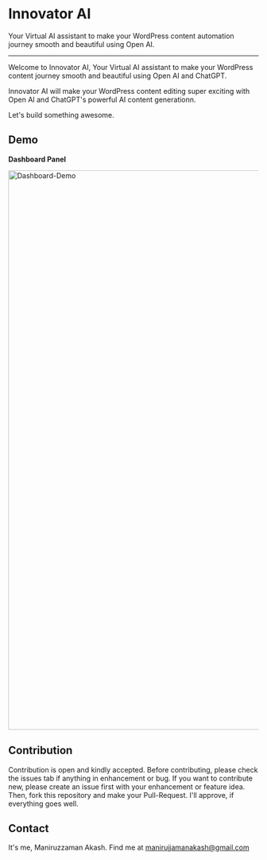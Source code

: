 # Innovator AI
Your Virtual AI assistant to make your WordPress content automation journey smooth and beautiful using Open AI.

----

Welcome to Innovator AI, Your Virtual AI assistant to make your WordPress content journey smooth and beautiful using Open AI and ChatGPT.

Innovator AI will make your WordPress content editing super exciting with Open AI and ChatGPT's powerful AI content generationn.

Let's build something awesome.

## Demo
**Dashboard Panel**

<img width="1125" alt="Dashboard-Demo" src="https://user-images.githubusercontent.com/17502625/208307192-97ad75ac-3f40-47c1-804e-963f0f89b16c.png">


## Contribution

Contribution is open and kindly accepted. Before contributing, please check the issues tab if anything in enhancement or bug. If you want to contribute new, please create an issue first with your enhancement or feature idea.
Then, fork this repository and make your Pull-Request. I'll approve, if everything goes well.

## Contact
It's me, Maniruzzaman Akash. Find me at manirujjamanakash@gmail.com
